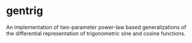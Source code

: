 # gentrig
 An implementation of two-parameter power-law based generalizations of the differential representation of trigonometric sine and cosine functions.
